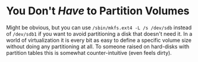# You Don't *Have* to Partition Volumes

Might be obvious, but you can use `/sbin/mkfs.ext4 -L /s /dev/sdb`
instead of `/dev/sdb1` if you want to avoid partitioning a disk that
doesn't need it. In a world of virtualization it is every bit as easy to
define a specific volume size without doing any partitioning at all. To
someone raised on hard-disks with partition tables this is somewhat
counter-intuitive (even feels dirty).
